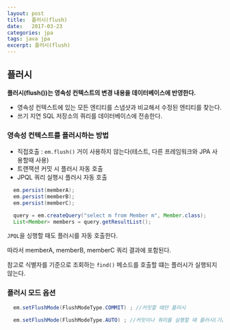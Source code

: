 ```yaml
---
layout: post
title:  플러시(flush)
date:   2017-03-23
categories: jpa
tags: java jpa
excerpt: 플러시(flush)
---
```



## 플러시
  **플러시(flush())는 영속성 컨텍스트의 변경 내용을 데이터베이스에 반영한다.**

  - 영속성 컨텍스트에 있는 모든 엔티티를 스냅샷과 비교해서 수정된 엔티티를 찾는다.
  - 쓰기 지연 SQL 저장소의 쿼리를 데이터베이스에 전송한다.

### 영속성 컨텍스트를 플러시하는 방법
  - 직접호출 : `em.flush()` 거이 사용하지 않는다(테스트, 다른 프레임워크와 JPA 사용할때 사용)
  - 트랜잭션 커밋 시 플러시 자동 호출
  - JPQL 쿼리 실행시 플러시 자동 호출

```java
  em.persist(memberA);
  em.persist(memberB);
  em.persist(memberC);

  query = em.createQuery("select m from Member m", Member.class);
  List<Member> members = query.getResultList();
```
`JPQL`을 싱행할 때도 플러시를 자동 호출한다.

따라서 memberA, memberB, memberC 쿼리 결과에 포함된다.

참고로 식별자를 기준으로 조회하는 `find()` 메소드를 호출할 떄는 플러시가 실행되지 않는다.

### 플러시 모드 옵션
  ```java
    em.setFlushMode(FlushModeType.COMMIT) ; //커밋할 때만 플러시

    em.setFlushMode(FlushModeType.AUTO) ; //커밋이나 쿼리를 실행할 때 플러시(기본값)
  ```
